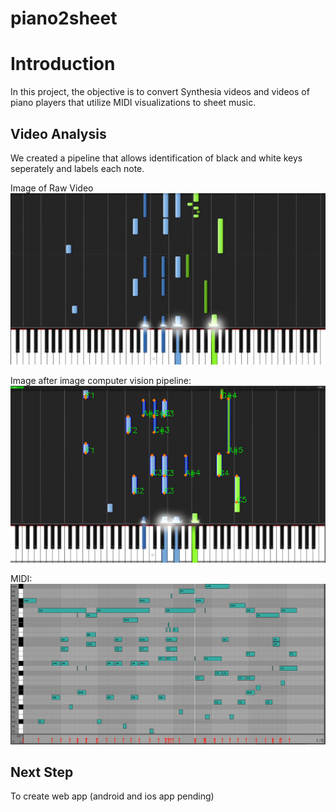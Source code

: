 # piano2sheet

# Introduction
In this project, the objective is to convert Synthesia videos and videos of piano players that utilize MIDI visualizations to sheet music. 

## Video Analysis 
We created a pipeline that allows identification of black and white keys seperately and labels each note.

Image of Raw Video
![Alt text](/src/readme_images/piano_roll.png?raw=true "Raw Video")

Image after image computer vision pipeline: 
![Alt text](/src/readme_images/piano_roll_ident.png?raw=true "Raw Video")

MIDI: 
![Alt text](/src/readme_images/MIDI.png?raw=true "Raw Video")

## Next Step
To create web app (android and ios app pending)
